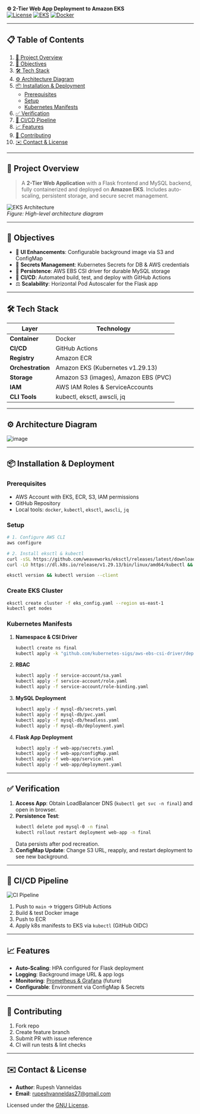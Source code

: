 **⚙️ 2-Tier Web App Deployment to Amazon EKS**  
[![License](https://img.shields.io/badge/License-GNU-blue.svg)](LICENSE) [![EKS](https://img.shields.io/badge/Amazon%20EKS-⁠v1.29.13-0099ff)](https://aws.amazon.com/eks/) [![Docker](https://img.shields.io/badge/Docker-Certified-blue.svg)](https://www.docker.com/)  

---  

## 📋 Table of Contents
1. [🚀 Project Overview](#%EF%B8%8F-project-overview)
2. [🎯 Objectives](#-objectives)
3. [🛠️ Tech Stack](#️-tech-stack)
4. [⚙️ Architecture Diagram](#️-architecture-diagram)
5. [📦 Installation & Deployment](#-installation--deployment)
   - [Prerequisites](#prerequisites)
   - [Setup](#setup)
   - [Kubernetes Manifests](#kubernetes-manifests)
6. [✅ Verification](#-verification)
7. [🔧 CI/CD Pipeline](#-ci_cd-pipeline)
8. [📈 Features](#-features)
9. [🤝 Contributing](#-contributing)
10. [✉️ Contact & License](#️-contact--license)

---

## 🚀 Project Overview
> A **2-Tier Web Application** with a Flask frontend and MySQL backend, fully containerized and deployed on **Amazon EKS**. Includes auto-scaling, persistent storage, and secure secret management.  

![EKS Architecture](docs/eks-architecture.png)  
*Figure: High-level architecture diagram*  

---

## 🎯 Objectives
- 🎨 **UI Enhancements**: Configurable background image via S3 and ConfigMap
- 🔐 **Secrets Management**: Kubernetes Secrets for DB & AWS credentials
- 💾 **Persistence**: AWS EBS CSI driver for durable MySQL storage
- 🔄 **CI/CD**: Automated build, test, and deploy with GitHub Actions
- ⚖️ **Scalability**: Horizontal Pod Autoscaler for the Flask app

---

## 🛠️ Tech Stack
| Layer             | Technology                           |
|-------------------|--------------------------------------|
| **Container**     | Docker                               |
| **CI/CD**         | GitHub Actions                       |
| **Registry**      | Amazon ECR                           |
| **Orchestration** | Amazon EKS (Kubernetes v1.29.13)     |
| **Storage**       | Amazon S3 (images), Amazon EBS (PVC) |
| **IAM**           | AWS IAM Roles & ServiceAccounts      |
| **CLI Tools**     | kubectl, eksctl, awscli, jq         |

---

## ⚙️ Architecture Diagram
![image](https://github.com/user-attachments/assets/d6e73599-00db-4408-89d8-b182c4019fd0)

---

## 📦 Installation & Deployment

### Prerequisites
- AWS Account with EKS, ECR, S3, IAM permissions
- GitHub Repository
- Local tools: `docker`, `kubectl`, `eksctl`, `awscli`, `jq`

### Setup
```bash
# 1. Configure AWS CLI
aws configure

# 2. Install eksctl & kubectl
curl -sSL https://github.com/weaveworks/eksctl/releases/latest/download/eksctl_$(uname -s)_amd64.tar.gz | tar xz -C /usr/local/bin
curl -LO https://dl.k8s.io/release/v1.29.13/bin/linux/amd64/kubectl && chmod +x kubectl && mv kubectl /usr/local/bin

eksctl version && kubectl version --client
```

### Create EKS Cluster
```bash
eksctl create cluster -f eks_config.yaml --region us-east-1
kubectl get nodes
```

### Kubernetes Manifests
1. **Namespace & CSI Driver**
   ```bash
   kubectl create ns final
   kubectl apply -k "github.com/kubernetes-sigs/aws-ebs-csi-driver/deploy/kubernetes/overlays/stable/?ref=release-1.32"
   ```
2. **RBAC**
   ```bash
   kubectl apply -f service-account/sa.yaml
   kubectl apply -f service-account/role.yaml
   kubectl apply -f service-account/role-binding.yaml
   ```
3. **MySQL Deployment**
   ```bash
   kubectl apply -f mysql-db/secrets.yaml
   kubectl apply -f mysql-db/pvc.yaml
   kubectl apply -f mysql-db/headless.yaml
   kubectl apply -f mysql-db/deployment.yaml
   ```
4. **Flask App Deployment**
   ```bash
   kubectl apply -f web-app/secrets.yaml
   kubectl apply -f web-app/configMap.yaml
   kubectl apply -f web-app/service.yaml
   kubectl apply -f web-app/deployment.yaml
   ```

---

## ✅ Verification
1. **Access App**: Obtain LoadBalancer DNS (`kubectl get svc -n final`) and open in browser.
2. **Persistence Test**:
   ```bash
   kubectl delete pod mysql-0 -n final
   kubectl rollout restart deployment web-app -n final
   ```
   Data persists after pod recreation.
3. **ConfigMap Update**: Change S3 URL, reapply, and restart deployment to see new background.

---

## 🔧 CI/CD Pipeline
![CI Pipeline](docs/github-actions.png)
1. Push to `main` → triggers GitHub Actions
2. Build & test Docker image
3. Push to ECR
4. Apply k8s manifests to EKS via `kubectl` (GitHub OIDC)

---

## 📈 Features
- **Auto-Scaling**: HPA configured for Flask deployment
- **Logging**: Background image URL & app logs
- **Monitoring**: [Prometheus & Grafana](#) (future)
- **Configurable**: Environment via ConfigMap & Secrets

---

## 🤝 Contributing
1. Fork repo
2. Create feature branch
3. Submit PR with issue reference
4. CI will run tests & lint checks

---

## ✉️ Contact & License
- **Author**: Rupesh Vanneldas
- **Email**: rupeshvanneldas27@gmail.com

Licensed under the [GNU License](LICENSE).

